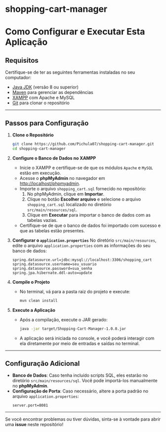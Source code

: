 # shopping-cart-manager

# Como Configurar e Executar Esta Aplicação

## Requisitos

Certifique-se de ter as seguintes ferramentas instaladas no seu computador:

- [Java JDK](https://www.oracle.com/java/technologies/javase-downloads.html) (versão 8 ou superior)
- [Maven](https://maven.apache.org/) para gerenciar as dependências
- [XAMPP](https://www.apachefriends.org/) com Apache e MySQL
- [Git](https://git-scm.com/) para clonar o repositório

---

## Passos para Configuração

1. **Clone o Repositório**
   ```bash
   git clone https://github.com/Pichula07/shopping-cart-manager.git
   cd shopping-cart-manager
   ```

2. **Configure o Banco de Dados no XAMPP**
   - Inicie o XAMPP e certifique-se de que os módulos `Apache` e `MySQL` estão em execução.
   - Acesse o **phpMyAdmin** no navegador em [http://localhost/phpmyadmin](http://localhost/phpmyadmin).
   - Importe o arquivo `shopping_cart.sql` fornecido no repositório:
     1. No phpMyAdmin, clique em **Importar**.
     2. Clique no botão **Escolher arquivo** e selecione o arquivo `shopping_cart.sql` localizado no diretório `src/main/resources/sql`.
     3. Clique em **Executar** para importar o banco de dados com as tabelas vazias.
   - Certifique-se de que o banco de dados foi importado com sucesso e que as tabelas estão presentes.

3. **Configurar o `application.properties`**
   No diretório `src/main/resources`, edite o arquivo `application.properties` com as informações do seu banco de dados:
   ```properties
   spring.datasource.url=jdbc:mysql://localhost:3306/shopping_cart
   spring.datasource.username=seu_usuario
   spring.datasource.password=sua_senha
   spring.jpa.hibernate.ddl-auto=update
   ```

4. **Compile o Projeto**
   - No terminal, vá para a pasta raiz do projeto e execute:
     ```bash
     mvn clean install
     ```

5. **Execute a Aplicação**
   - Após a compilação, execute o JAR gerado:
     ```bash
     java -jar target/Shopping-Cart-Manager-1.0.0.jar
     ```
   - A aplicação será iniciada no console, e você poderá interagir com ela diretamente por meio de entradas e saídas no terminal.

---

## Configuração Adicional

- **Banco de Dados**: Caso tenha incluído scripts SQL, eles estarão no diretório `src/main/resources/sql`. Você pode importá-los manualmente no **phpMyAdmin**.
- **Configuração de Porta**: Caso necessário, altere a porta padrão no arquivo `application.properties`:
  ```properties
  server.port=8081
  ```

---

Se você encontrar problemas ou tiver dúvidas, sinta-se à vontade para abrir uma **issue** neste repositório!


